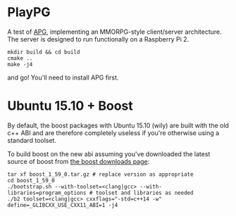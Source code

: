 PlayPG
======

A test of [APG](https://github.com/SgtCoDFish/APG), implementing an MMORPG-style client/server architecture. The server is designed to run functionally on a Raspberry Pi 2.

```
mkdir build && cd build
cmake ..
make -j4
```

and go! You'll need to install APG first.

Ubuntu 15.10 + Boost
====================
By default, the boost packages with Ubuntu 15.10 (wily) are built with the old c++ ABI and are therefore completely useless if you're otherwise using a standard toolset.

To build boost on the new abi assuming you've downloaded the latest source of boost from [the boost downloads page](http://www.boost.org/users/download/):

```
tar xf boost_1_59_0.tar.gz # replace version as appropriate
cd boost_1_59_0
./bootstrap.sh --with-toolset=<clang|gcc> --with-libraries=program_options # toolset and libraries as needed
./b2 toolset=<clang|gcc> cxxflags="-std=c++14 -w" define=_GLIBCXX_USE_CXX11_ABI=1 -j4
```
